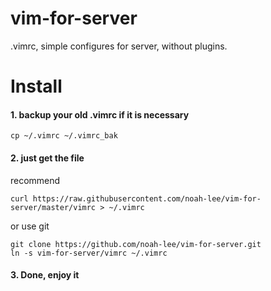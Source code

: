 vim-for-server
==============

.vimrc, simple configures for server, without plugins.

# Install

#### 1. backup your old .vimrc if it is necessary

```
cp ~/.vimrc ~/.vimrc_bak
```

#### 2. just get the file

recommend
```
curl https://raw.githubusercontent.com/noah-lee/vim-for-server/master/vimrc > ~/.vimrc
```
or  use git

```
git clone https://github.com/noah-lee/vim-for-server.git
ln -s vim-for-server/vimrc ~/.vimrc
```

#### 3. Done, enjoy it

